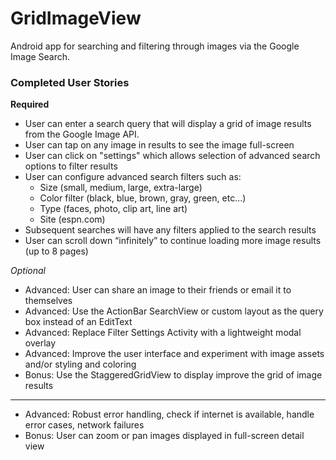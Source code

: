 GridImageView
=============

Android app for searching and filtering through images via the Google Image Search.

### Completed User Stories

__Required__
* User can enter a search query that will display a grid of image results from the Google Image API.
* User can tap on any image in results to see the image full-screen
* User can click on "settings" which allows selection of advanced search options to filter results
* User can configure advanced search filters such as:
  * Size (small, medium, large, extra-large)
  * Color filter (black, blue, brown, gray, green, etc...)
  * Type (faces, photo, clip art, line art)
  * Site (espn.com)
* Subsequent searches will have any filters applied to the search results
* User can scroll down “infinitely” to continue loading more image results (up to 8 pages)

_Optional_
* Advanced: User can share an image to their friends or email it to themselves
* Advanced: Use the ActionBar SearchView or custom layout as the query box instead of an EditText
* Advanced: Replace Filter Settings Activity with a lightweight modal overlay
* Advanced: Improve the user interface and experiment with image assets and/or styling and coloring
* Bonus: Use the StaggeredGridView to display improve the grid of image results

- - -

* Advanced: Robust error handling, check if internet is available, handle error cases, network failures
* Bonus: User can zoom or pan images displayed in full-screen detail view
